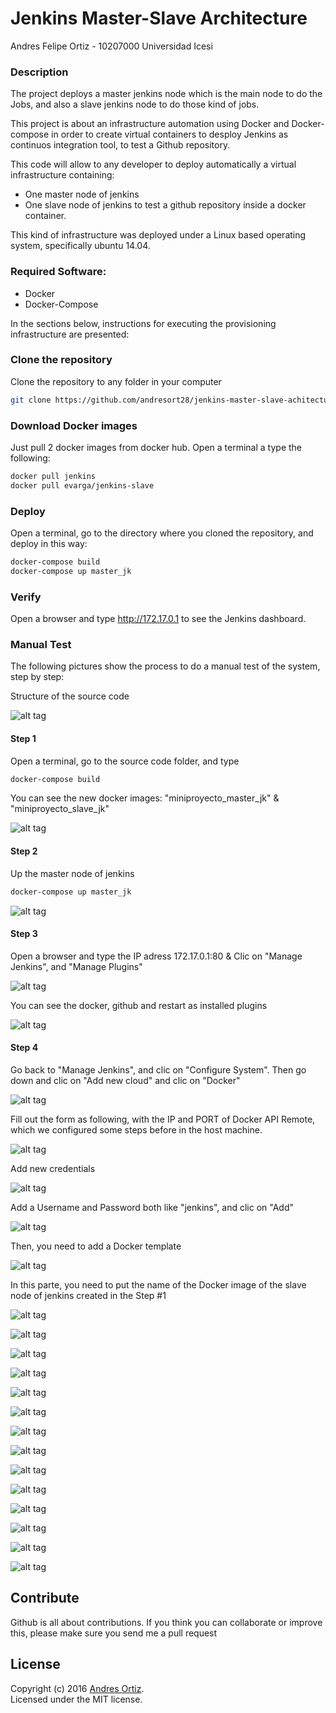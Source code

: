 # Jenkins Master-Slave Architecture 

Andres Felipe Ortiz - 10207000
Universidad Icesi

### Description
The project deploys a master jenkins node which is the main node to do the Jobs, and also a slave jenkins node to do those kind of jobs.

This project is about an infrastructure automation using Docker and Docker-compose in order to create virtual containers to desploy Jenkins as continuos integration tool, to test a Github repository.

This code will allow to any developer to deploy automatically a virtual infrastructure containing:

* One master node of jenkins
* One slave node of jenkins to test a github repository inside a docker container.

This kind of infrastructure was deployed under a Linux based operating system, specifically ubuntu 14.04.

### Required Software:
* Docker
* Docker-Compose

In the sections below, instructions for executing the provisioning infrastructure are presented:

### Clone the repository
Clone the repository to any folder in your computer
```sh
git clone https://github.com/andresort28/jenkins-master-slave-achitecture.git 
```

### Download Docker images
Just pull 2 docker images from docker hub. Open a terminal a type the following:
```sh
docker pull jenkins
docker pull evarga/jenkins-slave
```

### Deploy
Open a terminal, go to the directory where you cloned the repository, and deploy in this way:
```sh
docker-compose build
docker-compose up master_jk
```

### Verify
Open a browser and type http://172.17.0.1 to see the Jenkins dashboard.


### Manual Test

The following pictures show the process to do a manual test of the system, step by step:

Structure of the source code

![alt tag](https://github.com/andresort28/jenkins-master-slave-achitecture/blob/master/img/f1.png)

#### Step 1
Open a terminal, go to the source code folder, and type
```sh
docker-compose build
```
You can see the new docker images: "miniproyecto_master_jk" & "miniproyecto_slave_jk"

![alt tag](https://github.com/andresort28/jenkins-master-slave-achitecture/blob/master/img/f2.png)

#### Step 2
Up the master node of jenkins
```sh
docker-compose up master_jk
```

![alt tag](https://github.com/andresort28/jenkins-master-slave-achitecture/blob/master/img/f3.png)

#### Step 3
Open a browser and type the IP adress 172.17.0.1:80 & Clic on "Manage Jenkins", and "Manage Plugins"

![alt tag](https://github.com/andresort28/jenkins-master-slave-achitecture/blob/master/img/f6.png)

You can see the docker, github and restart as installed plugins

![alt tag](https://github.com/andresort28/jenkins-master-slave-achitecture/blob/master/img/f7.png)

#### Step 4
Go back to "Manage Jenkins", and clic on "Configure System". Then go down and clic on "Add new cloud" and clic on "Docker"

![alt tag](https://github.com/andresort28/jenkins-master-slave-achitecture/blob/master/img/f8.png)

Fill out the form as following, with the IP and PORT of Docker API Remote, which we configured some steps before in the host machine.

![alt tag](https://github.com/andresort28/jenkins-master-slave-achitecture/blob/master/img/f9.png)

Add new credentials

![alt tag](https://github.com/andresort28/jenkins-master-slave-achitecture/blob/master/img/f10.png)

Add a Username and Password both like "jenkins", and clic on "Add"

![alt tag](https://github.com/andresort28/jenkins-master-slave-achitecture/blob/master/img/f11.png)

Then, you need to add a Docker template

![alt tag](https://github.com/andresort28/jenkins-master-slave-achitecture/blob/master/img/f12.png)

In this parte, you need to put the name of the Docker image of the slave node of jenkins created in the Step #1

![alt tag](https://github.com/andresort28/jenkins-master-slave-achitecture/blob/master/img/f13.png)



![alt tag](https://github.com/andresort28/jenkins-master-slave-achitecture/blob/master/img/f14.png)


![alt tag](https://github.com/andresort28/jenkins-master-slave-achitecture/blob/master/img/f15.png)

![alt tag](https://github.com/andresort28/jenkins-master-slave-achitecture/blob/master/img/f16.png)

![alt tag](https://github.com/andresort28/jenkins-master-slave-achitecture/blob/master/img/f17.png)

![alt tag](https://github.com/andresort28/jenkins-master-slave-achitecture/blob/master/img/f18.png)

![alt tag](https://github.com/andresort28/jenkins-master-slave-achitecture/blob/master/img/f19.png)

![alt tag](https://github.com/andresort28/jenkins-master-slave-achitecture/blob/master/img/f20.png)

![alt tag](https://github.com/andresort28/jenkins-master-slave-achitecture/blob/master/img/f21.png)

![alt tag](https://github.com/andresort28/jenkins-master-slave-achitecture/blob/master/img/f20.png)

![alt tag](https://github.com/andresort28/jenkins-master-slave-achitecture/blob/master/img/f21.png)

![alt tag](https://github.com/andresort28/jenkins-master-slave-achitecture/blob/master/img/f22.png)

![alt tag](https://github.com/andresort28/jenkins-master-slave-achitecture/blob/master/img/f23.png)

![alt tag](https://github.com/andresort28/jenkins-master-slave-achitecture/blob/master/img/f24.png)


## Contribute
Github is all about contributions. If you think you can collaborate or improve this, please make sure you send me a pull request

## License
Copyright (c) 2016 [Andres Ortiz](http://www.andresfelipeortiz.com).  
Licensed under the MIT license.
